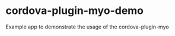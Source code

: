 cordova-plugin-myo-demo
=======================

Example app to demonstrate the usage of the cordova-plugin-myo
